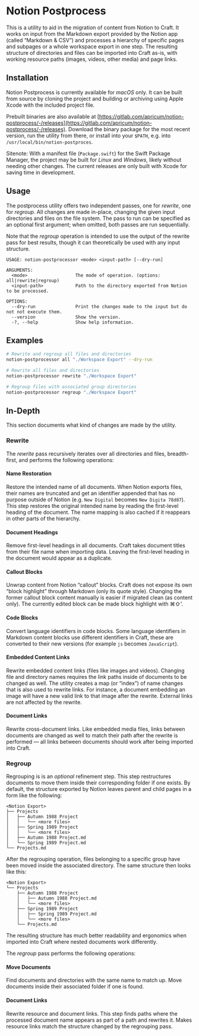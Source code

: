 # Notion Postprocess

This is a utility to aid in the migration of content from Notion to Craft. It works on input from the Markdown export provided by the Notion app (called “Markdown & CSV”) and processes a hierarchy of specific pages and subpages  or a whole workspace export in one step. The resulting structure of directories and files can be imported into Craft as-is, with working resource paths (images, videos, other media) and page links.

## Installation

Notion Postprocess is currently available for *macOS* only. It can be built from source by cloning the project and building or archiving using Apple Xcode with the included project file.

Prebuilt binaries are also available at [https://gitlab.com/apricum/notion-postprocess/-/releases](https://gitlab.com/apricum/notion-postprocess/-/releases). Download the binary package for the most recent version, run the utility from there, or install into your `$PATH`, e.g. into `/usr/local/bin/notion-postproces`.

Sitenote: With a manifest file (`Package.swift`) for the Swift Package Manager, the project may be built for *Linux* and *Windows*, likely without needing other changes. The current releases are only built with Xcode for saving time in development.

## Usage

The postprocess utility offers two independent passes, one for *rewrite*, one for *regroup*. All changes are made in-place, changing the given input directories and files on the file system. The pass to run can be specified as an optional first argument; when omitted, both passes are run sequentially.

Note that the *regroup* operation is intended to use the output of the rewrite pass for best results, though it can theoretically be used with any input structure.

```other
USAGE: notion-postprocessor <mode> <input-path> [--dry-run]

ARGUMENTS:
  <mode>                  The mode of operation. (options: all|rewrite|regroup)
  <input-path>            Path to the directory exported from Notion to be processed.

OPTIONS:
  --dry-run               Print the changes made to the input but do not not execute them.
  --version               Show the version.
  -?, --help              Show help information.
```

## Examples

```Bash
# Rewrite and regroup all files and directories
notion-postprocessor all "./Workspace Export" --dry-run
```

```Bash
# Rewrite all files and directories
notion-postprocessor rewrite "./Workspace Export"
```

```Bash
# Regroup files with associated group directories
notion-postprocessor regroup "./Workspace Export"
```

## In-Depth

This section documents what kind of changes are made by the utility.

### Rewrite

The *rewrite* pass recursively iterates over all directories and files, breadth-first, and performs the following operations:

#### Name Restoration

Restore the intended name of all documents. When Notion exports files, their names are truncated and get an identifier appended that has no purpose outside of Notion (e.g. `New Digital` becomes `New Digita 78d87`). This step restores the original intended name by reading the first-level heading of the document. The name mapping is also cached if it reappears in other parts of the hierarchy.

#### Document Headings

Remove first-level headings in all documents. Craft takes document titles from their file name when importing data. Leaving the first-level heading in the document would appear as a duplicate.

#### Callout Blocks

Unwrap content from Notion “callout” blocks. Craft does not expose its own “block highlight” through Markdown (only its quote style). Changing the former callout block content manually is easier if migrated clean (as content only). The currently edited block can be made block highlight with ⌘⇧'.

#### Code Blocks

Convert language identifiers in code blocks. Some language identifiers in Markdown content blocks use different identifiers in Craft, these are converted to their new versions (for example `js` becomes `JavaScript`).

#### Embedded Content Links

Rewrite embedded content links (files like images and videos). Changing file and directory names requires the link paths inside of documents to be changed as well. The utility creates a map (or “index”) of name changes that is also used to rewrite links. For instance, a document embedding an image will have a new valid link to that image after the rewrite. External links are not affected by the rewrite.

#### Document Links

Rewrite cross-document links. Like embedded media files, links between documents are changed as well to match their path after the rewrite is performed — all links between documents should work after being imported into Craft.

### Regroup

Regrouping is is an *optional* refinement step. This step restructures documents to move them inside their corresponding folder if one exists. By default, the structure exported by Notion leaves parent and child pages in a form like the following:

```other
<Notion Export>
├── Projects
│   ├── Autumn 1988 Project
│   │   └── <more files>
│   ├── Spring 1989 Project
│   │   └── <more files>
│   ├── Autumn 1988 Project.md
│   └── Spring 1989 Project.md
└── Projects.md
```

After the regrouping operation, files belonging to a specific group have been moved inside the associated directory. The same structure then looks like this:

```other
<Notion Export>
└── Projects
    ├── Autumn 1988 Project
    │   ├── Autumn 1988 Project.md
    │   └── <more files>
    ├── Spring 1989 Project
    │   ├── Spring 1989 Project.md
    │   └── <more files>
    └── Projects.md
```

The resulting structure has much better readability and ergonomics when imported into Craft where nested documents work differently.

The *regroup* pass performs the following operations:

#### Move Documents

Find documents and directories with the same name to match up. Move documents inside their associated folder if one is found.

#### Document Links

Rewrite resource and document links. This step finds paths where the processed document name appears as part of a path and rewrites it. Makes resource links match the structure changed by the regrouping pass.


